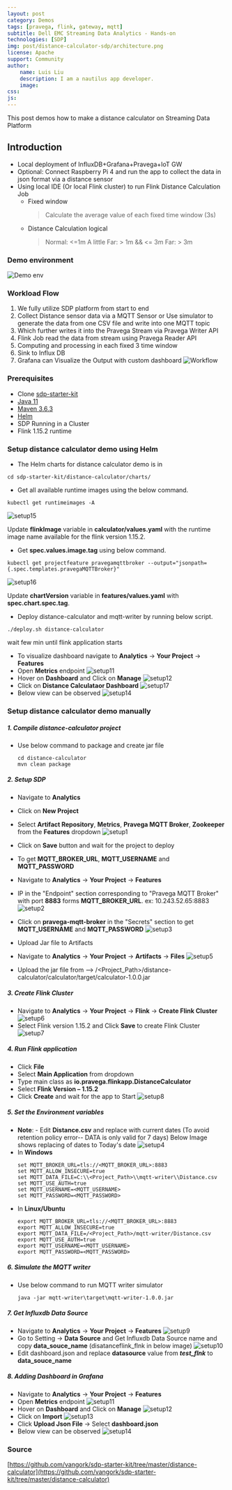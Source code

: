 ```yaml
---
layout: post
category: Demos
tags: [pravega, flink, gateway, mqtt]
subtitle: Dell EMC Streaming Data Analytics - Hands-on
technologies: [SDP]
img: post/distance-calculator-sdp/architecture.png
license: Apache
support: Community
author: 
    name: Luis Liu
    description: I am a nautilus app developer.
    image:
css: 
js: 
---
```


This post demos how to make a distance calculator on Streaming Data Platform
<!--more-->

## Introduction

- Local deployment of InfluxDB+Grafana+Pravega+IoT GW 
- Optional: Connect Raspberry Pi 4 and run the app to collect the data in json format via a distance sensor
- Using local IDE (Or local Flink cluster) to run Flink Distance Calculation Job
    - Fixed window
        > Calculate the average value of each fixed time window (3s)
    - Distance Calculation logical
        > Normal: <=1m
        > A little Far: > 1m && <= 3m
        > Far: > 3m

### Demo environment
![Demo env]({{site.baseurl}}/assets/heliumjk/images/post/distance-calculator-sdp/architecture.png)

### Workload Flow
1. We fully utilize SDP platform from start to end
2. Collect Distance sensor data via a MQTT Sensor or Use simulator to generate the data from one CSV file and write into one MQTT topic
3. Which further writes it into the Pravega Stream via Pravega Writer API
4. Flink Job read the data from stream using Pravega Reader API
5. Computing and processing in each fixed 3 time window
6. Sink to Influx DB
7. Grafana can Visualize the Output with custom dashboard
![Workflow]({{site.baseurl}}/assets/heliumjk/images/post/distance-calculator-sdp/workflow.png)


### Prerequisites
- Clone [sdp-starter-kit](https://github.com/vangork/sdp-starter-kit)
- [Java 11](https://www.oracle.com/java/technologies/downloads/#java11)
- [Maven 3.6.3](https://archive.apache.org/dist/maven/maven-3/3.6.3/)
- [Helm](https://helm.sh/docs/intro/install/)
- SDP Running in a Cluster
- Flink 1.15.2 runtime

### Setup distance calculator demo using Helm
- The Helm charts for distance calculator demo is in
```
cd sdp-starter-kit/distance-calculator/charts/
```
- Get all available runtime images using the below command.
```
kubectl get runtimeimages -A
```
![setup15]({{site.baseurl}}/assets/heliumjk/images/post/distance-calculator-sdp/setup15.png)

  Update **flinkImage** variable in **calculator/values.yaml** with the runtime image name available for the flink version 1.15.2. 

- Get **spec.values.image.tag** using below command.
```
kubectl get projectfeature pravegamqttbroker --output="jsonpath={.spec.templates.pravegaMQTTBroker}"
```
![setup16]({{site.baseurl}}/assets/heliumjk/images/post/distance-calculator-sdp/setup16.png)

  Update **chartVersion** variable in **features/values.yaml** with **spec.chart.spec.tag**.
- Deploy distance-calculator and mqtt-writer by running below script.
```
./deploy.sh distance-calculator
```
  wait few min until flink application starts
- To visualize dashboard navigate to **Analytics** → **Your Project** → **Features**
- Open **Metrics** endpoint
![setup11]({{site.baseurl}}/assets/heliumjk/images/post/distance-calculator-sdp/setup11.png)
- Hover on **Dashboard** and Click on **Manage**
![setup12]({{site.baseurl}}/assets/heliumjk/images/post/distance-calculator-sdp/setup12.png)
- Click on **Distance Calculataor Dashboard**
![setup17]({{site.baseurl}}/assets/heliumjk/images/post/distance-calculator-sdp/setup17.png)
- Below view can be observed
![setup14]({{site.baseurl}}/assets/heliumjk/images/post/distance-calculator-sdp/setup14.png)

### Setup distance calculator demo manually

##### 1. Compile distance-calculator project
- Use below command to package and create jar file
    ```
    cd distance-calculator
    mvn clean package
    ```

##### 2. Setup SDP 
- Navigate to **Analytics**
- Click on **New Project**
- Select **Artifact Repository**, **Metrics**, **Pravega MQTT Broker**, **Zookeeper** from the **Features** dropdown
![setup1]({{site.baseurl}}/assets/heliumjk/images/post/distance-calculator-sdp/setup1.png)
- Click on **Save** button and wait for the project to deploy
- To get **MQTT_BROKER_URL**, **MQTT_USERNAME** and **MQTT_PASSWORD**
- Navigate to **Analytics** → **Your Project** → **Features**
- IP in the "Endpoint" section corresponding to "Pravega MQTT Broker" with port **8883** forms **MQTT_BROKER_URL**. ex: 10.243.52.65:8883
![setup2]({{site.baseurl}}/assets/heliumjk/images/post/distance-calculator-sdp/setup2.png)
- Click on **pravega-mqtt-broker** in the "Secrets" section to get **MQTT_USERNAME** and **MQTT_PASSWORD**
![setup3]({{site.baseurl}}/assets/heliumjk/images/post/distance-calculator-sdp/setup3.png)

- Upload Jar file to Artifacts
- Navigate to **Analytics** → **Your Project** → **Artifacts** → **Files**
![setup5]({{site.baseurl}}/assets/heliumjk/images/post/distance-calculator-sdp/setup5.png)
- Upload the jar file from –> /<Project_Path>/distance-calculator/calculator/target/calculator-1.0.0.jar

##### 3. Create Flink Cluster
- Navigate to **Analytics** → **Your Project** → **Flink** → **Create Flink Cluster**
![setup6]({{site.baseurl}}/assets/heliumjk/images/post/distance-calculator-sdp/setup6.png)
- Select Flink version 1.15.2 and Click **Save** to create Flink Cluster
![setup7]({{site.baseurl}}/assets/heliumjk/images/post/distance-calculator-sdp/setup7.png)

##### 4. Run Flink application
- Click **File** 
- Select **Main Application** from dropdown
- Type main class as **io.pravega.flinkapp.DistanceCalculator**
- Select **Flink Version – 1.15.2**
- Click **Create** and wait for the app to Start 
![setup8]({{site.baseurl}}/assets/heliumjk/images/post/distance-calculator-sdp/setup8.png)

##### 5. Set the Environment variables
- **Note**: -  Edit **Distance.csv** and replace with current dates (To avoid retention policy error-- DATA is only valid for 7 days)
Below Image shows replacing of dates to Today's date
![setup4]({{site.baseurl}}/assets/heliumjk/images/post/distance-calculator-sdp/setup4.png)
- In **Windows**
    ```
    set MQTT_BROKER_URL=tls://<MQTT_BROKER_URL>:8883
    set MQTT_ALLOW_INSECURE=true
    set MQTT_DATA_FILE=C:\\<Project_Path>\\mqtt-writer\\Distance.csv
    set MQTT_USE_AUTH=true
    set MQTT_USERNAME=<MQTT_USERNAME>
    set MQTT_PASSWORD=<MQTT_PASSWORD>
    ```
- In **Linux/Ubuntu**
    ```
    export MQTT_BROKER_URL=tls://<MQTT_BROKER_URL>:8883
    export MQTT_ALLOW_INSECURE=true
    export MQTT_DATA_FILE=/<Project_Path>/mqtt-writer/Distance.csv
    export MQTT_USE_AUTH=true
    export MQTT_USERNAME=<MQTT_USERNAME>
    export MQTT_PASSWORD=<MQTT_PASSWORD>
    ```

##### 6. Simulate the MQTT writer
- Use below command to run MQTT writer simulator
    ```
    java -jar mqtt-writer\target\mqtt-writer-1.0.0.jar
    ```

##### 7. Get Influxdb Data Source
- Navigate to **Analytics** → **Your Project** → **Features**
![setup9]({{site.baseurl}}/assets/heliumjk/images/post/distance-calculator-sdp/setup9.png)
- Go to Setting → **Data Source** and  Get Influxdb Data Source name and copy **data_souce_name** (disatanceflink_flnk in below image)
![setup10]({{site.baseurl}}/assets/heliumjk/images/post/distance-calculator-sdp/setup10.png)
- Edit dashboard.json and replace **datasource** value from ***test_flnk*** to **data_souce_name**

##### 8. Adding Dashboard in Grafana
- Navigate to **Analytics** → **Your Project** → **Features**
- Open **Metrics** endpoint
![setup11]({{site.baseurl}}/assets/heliumjk/images/post/distance-calculator-sdp/setup11.png)
- Hover on **Dashboard** and Click on **Manage**
![setup12]({{site.baseurl}}/assets/heliumjk/images/post/distance-calculator-sdp/setup12.png)
- Click on **Import**
![setup13]({{site.baseurl}}/assets/heliumjk/images/post/distance-calculator-sdp/setup13.png)
- Click **Upload Json File** → Select **dashboard.json**
- Below view can be observed
![setup14]({{site.baseurl}}/assets/heliumjk/images/post/distance-calculator-sdp/setup14.png)

### Source
[https://github.com/vangork/sdp-starter-kit/tree/master/distance-calculator](https://github.com/vangork/sdp-starter-kit/tree/master/distance-calculator)
